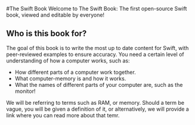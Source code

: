 #The Swift Book
Welcome to The Swift Book: The first open-source Swift book, viewed and editable by everyone!

## Who is this book for?
The goal of this book is to write the most up to date content for Swift, with peer-reviewed examples to ensure accuracy. You need a certain level of understanding of how a computer works, such as:

* How different parts of a computer work together.
* What computer-memory is and how it works.
* What the names of different parts of your computer are, such as the monitor!

We will be referring to terms such as RAM, or memory. Should a term be vague, you will be given a definition of it, or alternatively, we will provide a link where you can read more about that temr.
